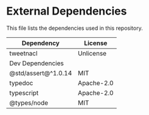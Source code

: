 # External Dependencies

This file lists the dependencies used in this repository.

| Dependency          | License    |
| ------------------- | ---------- |
| tweetnacl           | Unlicense  |
| Dev Dependencies    |            |
| @std/assert@^1.0.14 | MIT        |
| typedoc             | Apache-2.0 |
| typescript          | Apache-2.0 |
| @types/node         | MIT        |
